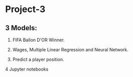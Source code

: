 # Project-3

## 3 Models:

1. FIFA Ballon D'OR Winner.

2. Wages, Multiple Linear Regression and Neural Network.

3. Predict a player position.

4 Jupyter notebooks
